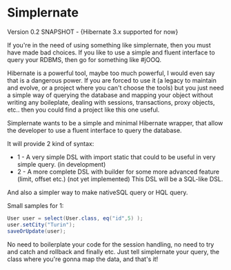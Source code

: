 Simplernate 
===========

Version 0.2 SNAPSHOT - {Hibernate 3.x supported for now}

If you're in the need of using something like simplernate, then you must have made bad choices.
If you like to use a simple and fluent interface to query your RDBMS, then go for something like #jOOQ.

Hibernate is a powerful tool, maybe too much powerful, I would even say that is a dangerous power. If you are forced to use it (a legacy to maintain and evolve, or a project where you can't choose the tools) but you just need a simple way of querying the database and mapping your object without writing any boileplate, dealing with sessions, transactions, proxy objects, etc.. then you could find a project like this one useful.

Simplernate wants to be a simple and minimal Hibernate wrapper, that allow the developer to use a fluent interface to query the database.

It will provide 2 kind of syntax:

+ 1 - A very simple DSL with import static that could to be useful in very simple query. (in development)
+ 2 - A more complete DSL with builder for some more advanced feature (limit, offset etc.) (not yet implemented) This DSL will be a SQL-like DSL.
 
And also a simpler way to make nativeSQL query or HQL query.

Small samples for 1:

```java
User user = select(User.class, eq("id",5) );
user.setCity("Turin");
saveOrUpdate(user);
```

No need to boilerplate your code for the session handling, no need to try and catch and rollback and finally etc.
Just tell simplernate your query, the class where you're gonna map the data, and that's it!

